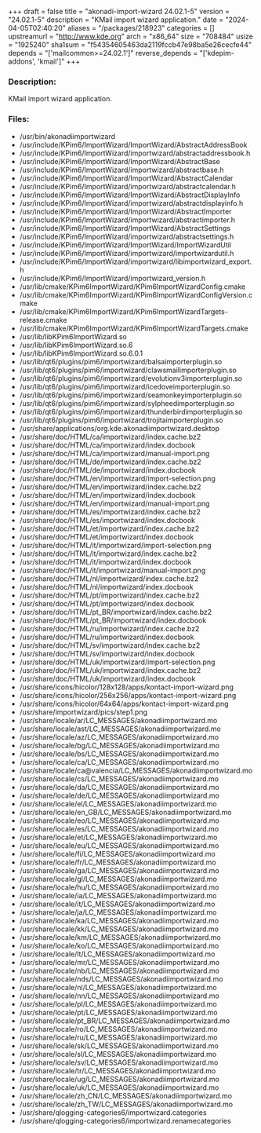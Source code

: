 +++
draft = false
title = "akonadi-import-wizard 24.02.1-5"
version = "24.02.1-5"
description = "KMail import wizard application."
date = "2024-04-05T02:40:20"
aliases = "/packages/218923"
categories = []
upstreamurl = "http://www.kde.org"
arch = "x86_64"
size = "708484"
usize = "1925240"
sha1sum = "f54354605463da2119fccb47e98ba5e26cecfe44"
depends = "['mailcommon>=24.02.1']"
reverse_depends = "['kdepim-addons', 'kmail']"
+++
### Description: 
KMail import wizard application.

### Files: 
* /usr/bin/akonadiimportwizard
* /usr/include/KPim6/ImportWizard/ImportWizard/AbstractAddressBook
* /usr/include/KPim6/ImportWizard/importwizard/abstractaddressbook.h
* /usr/include/KPim6/ImportWizard/ImportWizard/AbstractBase
* /usr/include/KPim6/ImportWizard/importwizard/abstractbase.h
* /usr/include/KPim6/ImportWizard/ImportWizard/AbstractCalendar
* /usr/include/KPim6/ImportWizard/importwizard/abstractcalendar.h
* /usr/include/KPim6/ImportWizard/ImportWizard/AbstractDisplayInfo
* /usr/include/KPim6/ImportWizard/importwizard/abstractdisplayinfo.h
* /usr/include/KPim6/ImportWizard/ImportWizard/AbstractImporter
* /usr/include/KPim6/ImportWizard/importwizard/abstractimporter.h
* /usr/include/KPim6/ImportWizard/ImportWizard/AbstractSettings
* /usr/include/KPim6/ImportWizard/importwizard/abstractsettings.h
* /usr/include/KPim6/ImportWizard/ImportWizard/ImportWizardUtil
* /usr/include/KPim6/ImportWizard/importwizard/importwizardutil.h
* /usr/include/KPim6/ImportWizard/importwizard/libimportwizard_export.h
* /usr/include/KPim6/ImportWizard/importwizard_version.h
* /usr/lib/cmake/KPim6ImportWizard/KPim6ImportWizardConfig.cmake
* /usr/lib/cmake/KPim6ImportWizard/KPim6ImportWizardConfigVersion.cmake
* /usr/lib/cmake/KPim6ImportWizard/KPim6ImportWizardTargets-release.cmake
* /usr/lib/cmake/KPim6ImportWizard/KPim6ImportWizardTargets.cmake
* /usr/lib/libKPim6ImportWizard.so
* /usr/lib/libKPim6ImportWizard.so.6
* /usr/lib/libKPim6ImportWizard.so.6.0.1
* /usr/lib/qt6/plugins/pim6/importwizard/balsaimporterplugin.so
* /usr/lib/qt6/plugins/pim6/importwizard/clawsmailimporterplugin.so
* /usr/lib/qt6/plugins/pim6/importwizard/evolutionv3importerplugin.so
* /usr/lib/qt6/plugins/pim6/importwizard/icedoveimporterplugin.so
* /usr/lib/qt6/plugins/pim6/importwizard/seamonkeyimporterplugin.so
* /usr/lib/qt6/plugins/pim6/importwizard/sylpheedimporterplugin.so
* /usr/lib/qt6/plugins/pim6/importwizard/thunderbirdimporterplugin.so
* /usr/lib/qt6/plugins/pim6/importwizard/trojitaimporterplugin.so
* /usr/share/applications/org.kde.akonadiimportwizard.desktop
* /usr/share/doc/HTML/ca/importwizard/index.cache.bz2
* /usr/share/doc/HTML/ca/importwizard/index.docbook
* /usr/share/doc/HTML/ca/importwizard/manual-import.png
* /usr/share/doc/HTML/de/importwizard/index.cache.bz2
* /usr/share/doc/HTML/de/importwizard/index.docbook
* /usr/share/doc/HTML/en/importwizard/import-selection.png
* /usr/share/doc/HTML/en/importwizard/index.cache.bz2
* /usr/share/doc/HTML/en/importwizard/index.docbook
* /usr/share/doc/HTML/en/importwizard/manual-import.png
* /usr/share/doc/HTML/es/importwizard/index.cache.bz2
* /usr/share/doc/HTML/es/importwizard/index.docbook
* /usr/share/doc/HTML/et/importwizard/index.cache.bz2
* /usr/share/doc/HTML/et/importwizard/index.docbook
* /usr/share/doc/HTML/it/importwizard/import-selection.png
* /usr/share/doc/HTML/it/importwizard/index.cache.bz2
* /usr/share/doc/HTML/it/importwizard/index.docbook
* /usr/share/doc/HTML/it/importwizard/manual-import.png
* /usr/share/doc/HTML/nl/importwizard/index.cache.bz2
* /usr/share/doc/HTML/nl/importwizard/index.docbook
* /usr/share/doc/HTML/pt/importwizard/index.cache.bz2
* /usr/share/doc/HTML/pt/importwizard/index.docbook
* /usr/share/doc/HTML/pt_BR/importwizard/index.cache.bz2
* /usr/share/doc/HTML/pt_BR/importwizard/index.docbook
* /usr/share/doc/HTML/ru/importwizard/index.cache.bz2
* /usr/share/doc/HTML/ru/importwizard/index.docbook
* /usr/share/doc/HTML/sv/importwizard/index.cache.bz2
* /usr/share/doc/HTML/sv/importwizard/index.docbook
* /usr/share/doc/HTML/uk/importwizard/import-selection.png
* /usr/share/doc/HTML/uk/importwizard/index.cache.bz2
* /usr/share/doc/HTML/uk/importwizard/index.docbook
* /usr/share/icons/hicolor/128x128/apps/kontact-import-wizard.png
* /usr/share/icons/hicolor/256x256/apps/kontact-import-wizard.png
* /usr/share/icons/hicolor/64x64/apps/kontact-import-wizard.png
* /usr/share/importwizard/pics/step1.png
* /usr/share/locale/ar/LC_MESSAGES/akonadiimportwizard.mo
* /usr/share/locale/ast/LC_MESSAGES/akonadiimportwizard.mo
* /usr/share/locale/az/LC_MESSAGES/akonadiimportwizard.mo
* /usr/share/locale/bg/LC_MESSAGES/akonadiimportwizard.mo
* /usr/share/locale/bs/LC_MESSAGES/akonadiimportwizard.mo
* /usr/share/locale/ca/LC_MESSAGES/akonadiimportwizard.mo
* /usr/share/locale/ca@valencia/LC_MESSAGES/akonadiimportwizard.mo
* /usr/share/locale/cs/LC_MESSAGES/akonadiimportwizard.mo
* /usr/share/locale/da/LC_MESSAGES/akonadiimportwizard.mo
* /usr/share/locale/de/LC_MESSAGES/akonadiimportwizard.mo
* /usr/share/locale/el/LC_MESSAGES/akonadiimportwizard.mo
* /usr/share/locale/en_GB/LC_MESSAGES/akonadiimportwizard.mo
* /usr/share/locale/eo/LC_MESSAGES/akonadiimportwizard.mo
* /usr/share/locale/es/LC_MESSAGES/akonadiimportwizard.mo
* /usr/share/locale/et/LC_MESSAGES/akonadiimportwizard.mo
* /usr/share/locale/eu/LC_MESSAGES/akonadiimportwizard.mo
* /usr/share/locale/fi/LC_MESSAGES/akonadiimportwizard.mo
* /usr/share/locale/fr/LC_MESSAGES/akonadiimportwizard.mo
* /usr/share/locale/ga/LC_MESSAGES/akonadiimportwizard.mo
* /usr/share/locale/gl/LC_MESSAGES/akonadiimportwizard.mo
* /usr/share/locale/hu/LC_MESSAGES/akonadiimportwizard.mo
* /usr/share/locale/ia/LC_MESSAGES/akonadiimportwizard.mo
* /usr/share/locale/it/LC_MESSAGES/akonadiimportwizard.mo
* /usr/share/locale/ja/LC_MESSAGES/akonadiimportwizard.mo
* /usr/share/locale/ka/LC_MESSAGES/akonadiimportwizard.mo
* /usr/share/locale/kk/LC_MESSAGES/akonadiimportwizard.mo
* /usr/share/locale/km/LC_MESSAGES/akonadiimportwizard.mo
* /usr/share/locale/ko/LC_MESSAGES/akonadiimportwizard.mo
* /usr/share/locale/lt/LC_MESSAGES/akonadiimportwizard.mo
* /usr/share/locale/mr/LC_MESSAGES/akonadiimportwizard.mo
* /usr/share/locale/nb/LC_MESSAGES/akonadiimportwizard.mo
* /usr/share/locale/nds/LC_MESSAGES/akonadiimportwizard.mo
* /usr/share/locale/nl/LC_MESSAGES/akonadiimportwizard.mo
* /usr/share/locale/nn/LC_MESSAGES/akonadiimportwizard.mo
* /usr/share/locale/pl/LC_MESSAGES/akonadiimportwizard.mo
* /usr/share/locale/pt/LC_MESSAGES/akonadiimportwizard.mo
* /usr/share/locale/pt_BR/LC_MESSAGES/akonadiimportwizard.mo
* /usr/share/locale/ro/LC_MESSAGES/akonadiimportwizard.mo
* /usr/share/locale/ru/LC_MESSAGES/akonadiimportwizard.mo
* /usr/share/locale/sk/LC_MESSAGES/akonadiimportwizard.mo
* /usr/share/locale/sl/LC_MESSAGES/akonadiimportwizard.mo
* /usr/share/locale/sv/LC_MESSAGES/akonadiimportwizard.mo
* /usr/share/locale/tr/LC_MESSAGES/akonadiimportwizard.mo
* /usr/share/locale/ug/LC_MESSAGES/akonadiimportwizard.mo
* /usr/share/locale/uk/LC_MESSAGES/akonadiimportwizard.mo
* /usr/share/locale/zh_CN/LC_MESSAGES/akonadiimportwizard.mo
* /usr/share/locale/zh_TW/LC_MESSAGES/akonadiimportwizard.mo
* /usr/share/qlogging-categories6/importwizard.categories
* /usr/share/qlogging-categories6/importwizard.renamecategories
